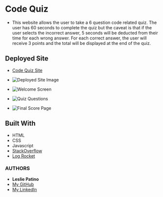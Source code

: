 # Code Quiz

* This website allows the user to take a 6 question code related quiz. The user has 60 seconds to complete the quiz but the caveat is that if the user selects the incorrect answer, 5 seconds will be deducted from their time for each wrong answer. For each correct answer, the user will receive 3 points and the total will be displayed at the end of the quiz. 


## Deployed Site
* [Code Quiz Site](https://lesliejpatino.github.io/code-quiz/)

* ![Deployed Site Image](https://github.com/lesliejpatino/code-quiz/issues/1#issue-1094915046)
* ![Welcome Screen](https://media.giphy.com/media/8GwkYsOPqTi5kLuMY5/giphy.gif)
* ![Quiz Questions](https://media.giphy.com/media/juSTJxsiau6Xh3smn8/giphy.gif)
* ![Final Score Page](https://media.giphy.com/media/WBnaZqBFonterP1NYv/giphy.gif)


## Built With

* HTML
* CSS
* Javascript
* [StackOverflow](https://stackoverflow.com/questions/10642671/increment-variable-by-more-than-1)
* [Log Rocket](https://blog.logrocket.com/localstorage-javascript-complete-guide/)



### AUTHORS
* **Leslie Patino**
* [My GitHub](https://github.com/lesliejpatino)
* [My LinkedIn](https://www.linkedin.com/in/lesliejpatino/)

